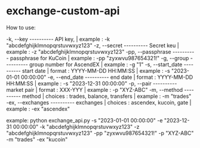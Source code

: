 # exchange-custom-api

How to use:

-k, --key             ----------    API key, | example : -k "abcdefghijklmnopqrstuvwxyz123"
-z, --secret          ----------    Secret keu | example : -z "abcdefghijklmnopqrstuvwxyz123"
-pp, --passphrase     ----------    passphrase for KuCoin | example : -pp "zyxwvu987654321!"
-g, --group           ----------    group number for AscendEX | example : -g "1"
-s, --start_date      ----------    start date | format : YYYY-MM-DD HH:MM:SS | example : -s "2023-01-01 00:00:00"
-e, --end_date        ----------    end date | format : YYYY-MM-DD HH:MM:SS | example : -s "2023-12-31 00:00:00"
-p, --pair            ----------    market pair | format : XXX-YYY | example : -p "XYZ-ABC"
-m, --method          ----------    method | choices : trades, balance, transfers | example : -m "trades"
-ex, --exchanges      ----------    exchanges | choices : ascendex, kucoin, gate | example : -ex "ascendex"

example:
python exchange_api.py -s "2023-01-01 00:00:00" -e "2023-12-31 00:00:00" -k "abcdefghijklmnopqrstuvwxyz123" -z "abcdefghijklmnopqrstuvwxyz123" -pp "zyxwvu987654321!" -p "XYZ-ABC" -m "trades" -ex "kucoin"